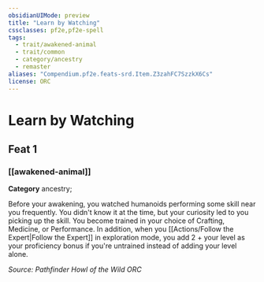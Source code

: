 ```yaml
---
obsidianUIMode: preview
title: "Learn by Watching"
cssclasses: pf2e,pf2e-spell
tags:
  - trait/awakened-animal
  - trait/common
  - category/ancestry
  - remaster
aliases: "Compendium.pf2e.feats-srd.Item.Z3zahFC7SzzkX6Cs"
license: ORC
---
```

# Learn by Watching
## Feat 1
### [[awakened-animal]]

**Category** ancestry; 




Before your awakening, you watched humanoids performing some skill near you frequently. You didn't know it at the time, but your curiosity led to you picking up the skill. You become trained in your choice of Crafting, Medicine, or Performance. In addition, when you [[Actions/Follow the Expert|Follow the Expert]] in exploration mode, you add 2 + your level as your proficiency bonus if you're untrained instead of adding your level alone.

*Source: Pathfinder Howl of the Wild*
*ORC*